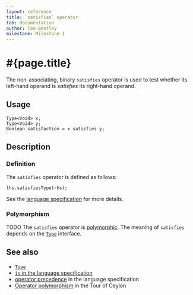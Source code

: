 ```yaml
---
layout: reference
title: `satisfies` operator
tab: documentation
author: Tom Bentley
milestone: Milestone 1
---
```


# #{page.title}

The non-associating, binary `satisfies` operator is used to test whether its 
left-hand  operand is *satisfies* its right-hand operand.

## Usage 

    Type<Void> x;
    Type<Void> y;
    Boolean satisfaction = x satisfies y;

## Description

### Definition

The `satisfies` operator is defined as follows:

    lhs.satisfiesType(rhs);

See the [language specification](#{site.urls.spec}#equalitycomparison) 
for more details.

### Polymorphism

TODO The `satisfies` operator is [polymorphic](/documentation/reference/operator/operator-polymorphism). 
The meaning of `satisfies` depends on the 
[`Type`](../../ceylon.language/Type) interface.

## See also

* [`Type`](../../ceylon.language/Type)
* [`is` in the language specification](#{site.urls.spec}#equalitycomparison)
* [operator precedence](#{site.urls.spec}#operatorprecedence) in the 
  language specification
* [Operator polymorphism](/documentation/tour/language-module/#operator_polymorphism) 
  in the Tour of Ceylon

